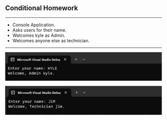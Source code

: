 ## Conditional Homework

---

- Console Application.
- Asks users for their name.
- Welcomes kyle as Admin.
- Welcomes anyone else as technician.

---
![admin](https://github.com/Thesnowmanndev/CSharp-Education/blob/main/CSharp-Mastercourse/Applications/Console%20Applications/App%203%20-%20Conditional%20Homework/admin-output.png?raw=true)

![technician](https://github.com/Thesnowmanndev/CSharp-Education/blob/main/CSharp-Mastercourse/Applications/Console%20Applications/App%203%20-%20Conditional%20Homework/technician-output.png?raw=true)